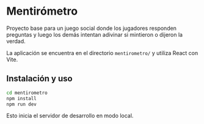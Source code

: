 # Mentirómetro

Proyecto base para un juego social donde los jugadores responden preguntas y luego los demás intentan adivinar si mintieron o dijeron la verdad.

La aplicación se encuentra en el directorio `mentirometro/` y utiliza React con Vite.

## Instalación y uso

```bash
cd mentirometro
npm install
npm run dev
```

Esto inicia el servidor de desarrollo en modo local.
